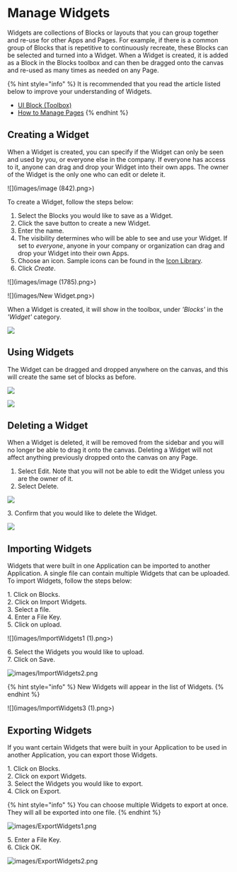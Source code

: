 # Manage Widgets

Widgets are collections of Blocks or layouts that you can group together and re-use for other Apps and Pages. For example, if there is a common group of Blocks that is repetitive to continuously recreate, these Blocks can be selected and turned into a Widget. When a Widget is created, it is added as a Block in the Blocks toolbox and can then be dragged onto the canvas and re-used as many times as needed on any Page.&#x20;

{% hint style="info" %}
It is recommended that you read the article listed below to improve your understanding of Widgets.

* [UI Block (Toolbox)](../../concepts/application/block.md)
* [How to Manage Pages](manage-pages.md)
{% endhint %}

## Creating a Widget

When a Widget is created, you can specify if the Widget can only be seen and used by you, or everyone else in the company. If everyone has access to it, anyone can drag and drop your Widget into their own apps. The owner of the Widget is the only one who can edit or delete it.

![](images/image (842).png>)

To create a Widget, follow the steps below:

1. Select the Blocks you would like to save as a Widget.
2. Click the save button to create a new Widget.
3. Enter the name.
4. The visibility determines who will be able to see and use your Widget. If set to _everyone_, anyone in your company or organization can drag and drop your Widget into their own Apps.
5. Choose an icon. Sample icons can be found in the [Icon Library](../../resources/icon-library.md).
6. Click _Create_.

![](images/image (1785).png>)

![](images/New Widget.png>)

When a Widget is created, it will show in the toolbox, under _'Blocks'_ in the _'Widget'_ category.

![](images/_4.png)

## Using Widgets

The Widget can be dragged and dropped anywhere on the canvas, and this will create the same set of blocks as before.

![](images/_5.png)

![](images/_6.png)

## Deleting a Widget

When a Widget is deleted, it will be removed from the sidebar and you will no longer be able to drag it onto the canvas. Deleting a Widget will not affect anything previously dropped onto the canvas on any Page.

1. Select Edit. Note that you will not be able to edit the Widget unless you are the owner of it.
2. Select Delete.

![](images/_7.png)

&#x20;   3\. Confirm that you would like to delete the Widget.

![](images/_8.png)

## Importing Widgets

Widgets that were built in one Application can be imported to another Application. A single file can contain multiple Widgets that can be uploaded. To import Widgets, follow the steps below:

&#x20;   1\. Click on Blocks.\
&#x20;   2\. Click on Import Widgets.\
&#x20;   3\. Select a file.\
&#x20;   4\. Enter a File Key.\
&#x20;   5\. Click on upload.

![](images/ImportWidgets1 (1).png>)

&#x20;   6\. Select the Widgets you would like to upload.\
&#x20;   7\. Click on Save.

![images/ImportWidgets2.png](images/ImportWidgets2.png)

{% hint style="info" %}
New Widgets will appear in the list of Widgets.
{% endhint %}

![](images/ImportWidgets3 (1).png>)

## Exporting Widgets

If you want certain Widgets that were built in your Application to be used in another Application, you can export those Widgets.&#x20;

&#x20;   1\. Click on Blocks.\
&#x20;   2\. Click on export Widgets.\
&#x20;   3\. Select the Widgets you would like to export.\
&#x20;   4\. Click on Export.

{% hint style="info" %}
You can choose multiple Widgets to export at once. They will all be exported into one file.
{% endhint %}

![images/ExportWidgets1.png](images/ExportWidgets1.png)

&#x20;   5\. Enter a File Key.\
&#x20;   6\. Click OK.

![images/ExportWidgets2.png](images/ExportWidgets2.png)


